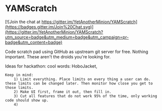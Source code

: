 YAMScratch
==========

[![Join the chat at https://gitter.im/YetAnotherMinion/YAMScratch](https://badges.gitter.im/Join%20Chat.svg)](https://gitter.im/YetAnotherMinion/YAMScratch?utm_source=badge&utm_medium=badge&utm_campaign=pr-badge&utm_content=badge)

Code scratch pad using GitHub as upstream git server for free. Nothing important. These aren't the droids you're looking for.


Ideas for hackathon:
	cool words: HoboJacket,

	Keep in mind:
		1) Limit everything. Place limits on every thing a user can do. these limits can be changed later. Then monitor how close you get to those limits.
		2) Make UI first, frame it out, then fill in.
		3) Cut all features that do not work 95% of the time, only working code should show up.
		4) 
